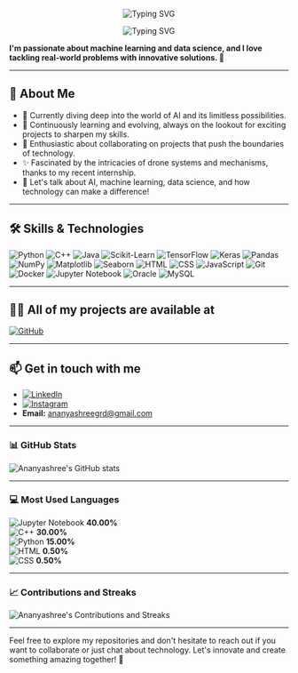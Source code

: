 <p align="center">
  <img src="https://readme-typing-svg.herokuapp.com?font=Fira+Code&size=22&pause=1000&color=00CFFF&background=000000&width=435&lines=Welcome+to+my+corner+of+GitHub%21+%F0%9F%8C%9F" alt="Typing SVG">
</p>

<p align="center">
  <img src="https://readme-typing-svg.herokuapp.com?font=Fira+Code&size=22&pause=1000&color=FF0000&background=000000&width=435&lines=Hi+there%2C+I'm+Ananyashree%21+%F0%9F%91%8B" alt="Typing SVG">
</p>

**I'm passionate about machine learning and data science, and I love tackling real-world problems with innovative solutions. 🚀**

---

## 🧠 About Me
- 🔭 Currently diving deep into the world of AI and its limitless possibilities.
- 🌱 Continuously learning and evolving, always on the lookout for exciting projects to sharpen my skills.
- 🤝 Enthusiastic about collaborating on projects that push the boundaries of technology.
- ✨ Fascinated by the intricacies of drone systems and mechanisms, thanks to my recent internship.
- 💬 Let's talk about AI, machine learning, data science, and how technology can make a difference!

---

## 🛠️ Skills & Technologies
![Python](https://img.shields.io/badge/Python-3776AB?style=for-the-badge&logo=python&logoColor=white)
![C++](https://img.shields.io/badge/C%2B%2B-00599C?style=for-the-badge&logo=c%2B%2B&logoColor=white)
![Java](https://img.shields.io/badge/Java-007396?style=for-the-badge&logo=java&logoColor=white)
![Scikit-Learn](https://img.shields.io/badge/Scikit--Learn-F7931E?style=for-the-badge&logo=scikitlearn&logoColor=white)
![TensorFlow](https://img.shields.io/badge/TensorFlow-FF6F00?style=for-the-badge&logo=tensorflow&logoColor=white)
![Keras](https://img.shields.io/badge/Keras-D00000?style=for-the-badge&logo=keras&logoColor=white)
![Pandas](https://img.shields.io/badge/Pandas-150458?style=for-the-badge&logo=pandas&logoColor=white)
![NumPy](https://img.shields.io/badge/NumPy-013243?style=for-the-badge&logo=numpy&logoColor=white)
![Matplotlib](https://img.shields.io/badge/Matplotlib-11557C?style=for-the-badge&logo=matplotlib&logoColor=white)
![Seaborn](https://img.shields.io/badge/Seaborn-117CAE?style=for-the-badge&logo=seaborn&logoColor=white)
![HTML](https://img.shields.io/badge/HTML-E34F26?style=for-the-badge&logo=html5&logoColor=white)
![CSS](https://img.shields.io/badge/CSS-1572B6?style=for-the-badge&logo=css3&logoColor=white)
![JavaScript](https://img.shields.io/badge/JavaScript-F7DF1E?style=for-the-badge&logo=javascript&logoColor=white)
![Git](https://img.shields.io/badge/Git-F05032?style=for-the-badge&logo=git&logoColor=white)
![Docker](https://img.shields.io/badge/Docker-2496ED?style=for-the-badge&logo=docker&logoColor=white)
![Jupyter Notebook](https://img.shields.io/badge/Jupyter-FA0F00?style=for-the-badge&logo=jupyter&logoColor=white)
![Oracle](https://img.shields.io/badge/Oracle-F80000?style=for-the-badge&logo=oracle&logoColor=white)
![MySQL](https://img.shields.io/badge/MySQL-4479A1?style=for-the-badge&logo=mysql&logoColor=white)

---

## 👨‍💻 All of my projects are available at
[![GitHub](https://img.shields.io/badge/GitHub-171515?style=for-the-badge&logo=github&logoColor=white)](https://github.com/ananyaa0810?tab=repositories)

---

## 📫 Get in touch with me
- [![LinkedIn](https://img.shields.io/badge/LinkedIn-0077B5?style=for-the-badge&logo=linkedin&logoColor=white)](https://www.linkedin.com/in/ananyashree-3926a3258?utm_source=share&utm_campaign=share_via&utm_content=profile&utm_medium=android_app)
- [![Instagram](https://img.shields.io/badge/Instagram-E4405F?style=for-the-badge&logo=instagram&logoColor=white)](https://www.instagram.com/ananyaa8.10?igsh=MXFuaWQzdGxhdnE0bw==)
- **Email:** ananyashreegrd@gmail.com

---

### 📊 GitHub Stats
![Ananyashree's GitHub stats](https://github-readme-stats.vercel.app/api?username=ananyaa0810&show_icons=true&theme=radical)

---

### 💻 Most Used Languages
![Jupyter Notebook](https://img.shields.io/badge/Jupyter-FA0F00?style=for-the-badge&logo=jupyter&logoColor=white) **40.00%**  
![C++](https://img.shields.io/badge/C%2B%2B-00599C?style=for-the-badge&logo=c%2B%2B&logoColor=white) **30.00%**  
![Python](https://img.shields.io/badge/Python-3776AB?style=for-the-badge&logo=python&logoColor=white) **15.00%**  
![HTML](https://img.shields.io/badge/HTML-E34F26?style=for-the-badge&logo=html5&logoColor=white) **0.50%**  
![CSS](https://img.shields.io/badge/CSS-1572B6?style=for-the-badge&logo=css3&logoColor=white) **0.50%**  

---

### 📈 Contributions and Streaks
![Ananyashree's Contributions and Streaks](https://github-readme-streak-stats.herokuapp.com/?user=ananyaa0810&theme=radical)

---

Feel free to explore my repositories and don't hesitate to reach out if you want to collaborate or just chat about technology. Let's innovate and create something amazing together! 🌟
